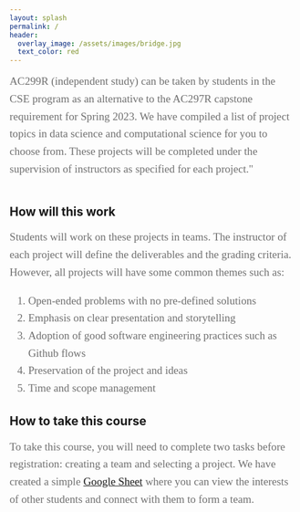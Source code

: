 ```yaml
---
layout: splash
permalink: /
header: 
  overlay_image: /assets/images/bridge.jpg
  text_color: red
---
```


<style>
  .graph {
    width: 500px;
  }
</style>

<div style="font-family:Karla; font-size:1.2rem; color:#707070;line-height:1.6;"> 
AC299R (independent study) can be taken by students in the CSE program as an alternative to the AC297R capstone requirement for Spring 2023. We have compiled a list of project topics in data science and computational science for you to choose from. These projects will be completed under the supervision of instructors as specified for each project."

</div>
<br>

## How will this work 
<div style="font-family:Karla; font-size:1.2rem; color:#707070;line-height:1.6;"> 
Students will work on these projects in teams. The instructor of each project will define the deliverables and the grading criteria. However, all projects will have some common themes such as:

1. Open-ended problems with no pre-defined solutions
2. Emphasis on clear presentation and storytelling
3. Adoption of good software engineering practices such as Github flows
4. Preservation of the project and ideas
5. Time and scope management
</div>

## How to take this course
<div style="font-family:Karla; font-size:1.2rem; color:#707070;line-height:1.6;"> 
To take this course, you will need to complete two tasks before registration: creating a team and selecting a project.
We have created a simple <a href="">Google Sheet</a> where you can view the interests of other students and connect with them to form a team.
</div>

